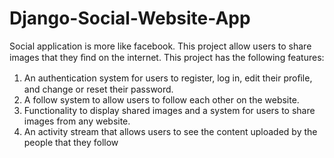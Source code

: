 # Django-Social-Website-App

Social application is more like facebook. This project allow users to share images that they ﬁnd on the internet. This project has the following features:
1. An authentication system for users to register, log in, edit their proﬁle, and change or reset their password.
2. A follow system to allow users to follow each other on the website.
3. Functionality to display shared images and a system for users to share images from any website. 
4. An activity stream that allows users to see the content uploaded by the people that they follow


